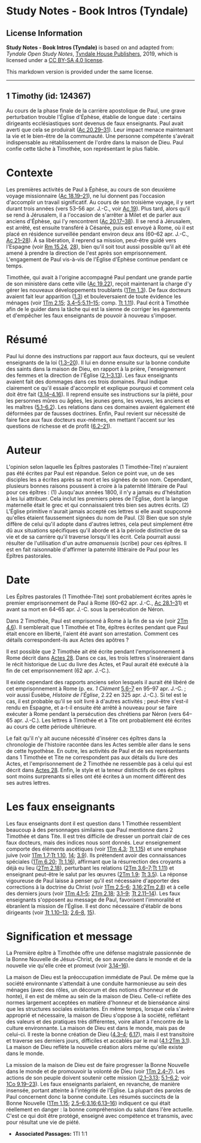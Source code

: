 # Study Notes - Book Intros (Tyndale)

## License Information

**Study Notes - Book Intros (Tyndale)** is based on and adapted from: _Tyndale Open Study Notes_, [Tyndale House Publishers](https://tyndaleopenresources.com/), 2019, which is licensed under a [CC BY-SA 4.0 license](https://creativecommons.org/licenses/by-sa/4.0/legalcode.en).

This markdown version is provided under the same license.



--------------------------------

## 1 Timothy (id: 124367)

Au cours de la phase finale de la carrière apostolique de Paul, une grave perturbation trouble l'Église d'Éphèse, établie de longue date : certains dirigeants ecclésiastiques sont devenus de faux enseignants. Paul avait averti que cela se produirait ([Ac 20\.29–31](https://ref.ly/Acts20:29-Acts20:31)). Leur impact menace maintenant la vie et le bien\-être de la communauté. Une personne compétente s'avérait indispensable au rétablissement de l'ordre dans la maison de Dieu. Paul confie cette tâche à Timothée, son représentant le plus fiable.

Contexte
========

Les premières activités de Paul à Éphèse, au cours de son deuxième voyage missionnaire ([Ac 18\.19–21](https://ref.ly/Acts18:19-Acts18:21)), ne lui donnent pas l'occasion d'accomplir un travail significatif. Au cours de son troisième voyage, il y sert durant trois années (vers 53–56 apr. J.\-C., voir [Ac 19](https://ref.ly/Acts19:1-Acts19:41)). Plus tard, alors qu'il se rend à Jérusalem, il a l'occasion de s'arrêter à Milet et de parler aux anciens d'Éphèse, qui l'y rencontrent ([Ac 20\.17–38](https://ref.ly/Acts20:17-Acts20:38)). Il se rend à Jérusalem, est arrêté, est ensuite transféré à Césarée, puis est envoyé à Rome, où il est placé en résidence surveillée pendant environ deux ans (60–62 apr. J.\-C., [Ac 21–28](https://ref.ly/Acts21:1-Acts28:31)). À sa libération, il reprend sa mission, peut\-être guidé vers l'Espagne (voir [Rm 15\.24](https://ref.ly/Rom15:24), [28](https://ref.ly/Rom15:28)), bien qu'il soit tout aussi possible qu'il ait été amené à prendre la direction de l'est après son emprisonnement. L'engagement de Paul vis\-à\-vis de l'Église d'Éphèse continue pendant ce temps.

Timothée, qui avait à l'origine accompagné Paul pendant une grande partie de son ministère dans cette ville ([Ac 19\.22](https://ref.ly/Acts19:22)), reçoit maintenant la charge d'y gérer les nouveaux développements troublants ([1Tm 1\.3](https://ref.ly/1Tim1:3)). De faux docteurs avaient fait leur apparition ([1\.3](https://ref.ly/1Tim1:3)) et bouleversaient de toute évidence les ménages (voir [1Tm 2\.15](https://ref.ly/1Tim2:15); [3\.4–5](https://ref.ly/1Tim3:4-1Tim3:5);[5\.11–15](https://ref.ly/1Tim5:11-1Tim5:15); comp. [Tt 1\.11](https://ref.ly/Titus1:11)). Paul écrit à Timothée afin de le guider dans la tâche qui est la sienne de corriger les égarements et d'empêcher les faux enseignants de pouvoir à nouveau s'imposer.

Résumé
======

Paul lui donne des instructions par rapport aux faux docteurs, qui se veulent enseignants de la loi ([1\.3–20](https://ref.ly/1Tim1:3-1Tim1:20)). Il lui en donne ensuite sur la bonne conduite des saints dans la maison de Dieu, en rapport à la prière, l'enseignement des femmes et la direction de l'Église ([2\.1–3\.13](https://ref.ly/1Tim2:1-1Tim3:13)). Les faux enseignants avaient fait des dommages dans ces trois domaines. Paul indique clairement ce qu'il essaie d'accomplir et explique pourquoi et comment cela doit être fait ([3\.14–4\.16](https://ref.ly/1Tim3:14-1Tim4:16)). Il reprend ensuite ses instructions sur la piété, pour les personnes mûres ou âgées, les jeunes gens, les veuves, les anciens et les maîtres ([5\.1–6\.2](https://ref.ly/1Tim5:1-1Tim6:2)). Les relations dans ces domaines avaient également été déformées par de fausses doctrines. Enfin, Paul revient sur nécessité de faire face aux faux docteurs eux\-mêmes, en mettant l'accent sur les questions de richesse et de profit ([6\.2–21](https://ref.ly/1Tim6:2-1Tim6:21)).

Auteur
======

L'opinion selon laquelle les Épîtres pastorales (1 Timothée\-Tite) n'auraient pas été écrites par Paul est répandue. Selon ce point vue, un de ses disciples les a écrites après sa mort et les signées de son nom. Cependant, plusieurs bonnes raisons poussent à croire à la paternité littéraire de Paul pour ces épîtres : (1\) Jusqu'aux années 1800, il n'y a jamais eu d'hésitation à les lui attribuer. Cela inclut les premiers pères de l'Église, dont la langue maternelle était le grec et qui connaissaient très bien ses autres écrits. (2\) L'Église primitive n'aurait jamais accepté ces lettres si elle avait soupçonné qu'elles étaient faussement signées du nom de Paul. (3\) Bien que son style diffère de celui qu'il adopte dans d'autres lettres, cela peut simplement être dû aux situations spécifiques qu'il aborde et à la période distinctive de sa vie et de sa carrière qu'il traverse lorsqu'il les écrit. Cela pourrait aussi résulter de l'utilisation d'un autre *amanuensis* (scribe) pour ces épîtres. Il est en fait raisonnable d'affirmer la paternité littéraire de Paul pour les Épîtres pastorales.

Date
====

Les Épîtres pastorales (1 Timothée\-Tite) sont probablement écrites après le premier emprisonnement de Paul à Rome (60–62 apr. J.\-C., [Ac 28\.1–3](https://ref.ly/Acts28:1-Acts28:31)1\) et avant sa mort en 64–65 apr. J.\-C. sous la persécution de Néron.

Dans 2 Timothée, Paul est emprisonné à Rome à la fin de sa vie (voir [2Tm 4\.6](https://ref.ly/2Tim4:6)). Il semblerait que 1 Timothée et Tite, épîtres écrites pendant que Paul était encore en liberté, l'aient été avant son arrestation. Comment ces détails correspondent\-ils aux Actes des apôtres ?

Il est possible que 2 Timothée ait été écrite pendant l'emprisonnement à Rome décrit dans [Actes 28](https://ref.ly/Acts28:1-Acts28:31). Dans ce cas, les trois lettres s'inséreraient dans le récit historique de Luc du livre des Actes, et Paul aurait été exécuté à la fin de cet emprisonnement (62 apr. J.\-C.).

Il existe cependant des rapports anciens selon lesquels il aurait été libéré de cet emprisonnement à Rome (p. ex. *1 Clément* [5\.6–7](https://ref.ly/1Tim5:6-1Tim5:7) en 95–97 apr. J.\-C. ; voir aussi Éusèbe, *Histoire de l'Église*, 2\.22 en 325 apr. J.\-C.). Si tel est le cas, il est probable qu'il se soit livré à d'autres activités ; peut\-être s'est\-il rendu en Espagne, et a\-t\-il ensuite été arrêté à nouveau pour se faire exécuter à Rome pendant la persécution des chrétiens par Néron (vers 64–65 apr. J.\-C.). Les lettres à Timothée et à Tite ont probablement été écrites au cours de cette période ultérieure.

Le fait qu'il n'y ait aucune nécessité d'insérer ces épîtres dans la chronologie de l'histoire racontée dans les Actes semble aller dans le sens de cette hypothèse. En outre, les activités de Paul et de ses représentants dans 1 Timothée et Tite ne correspondent pas aux détails du livre des Actes, et l'emprisonnement de 2 Timothée ne ressemble pas à celui qui est décrit dans [Actes 28](https://ref.ly/Acts28:1-Acts28:31). Enfin, le style et la teneur distinctifs de ces épîtres sont moins surprenants si elles ont été écrites à un moment différent des ses autres lettres.

Les faux enseignants
====================

Les faux enseignants dont il est question dans 1 Timothée ressemblent beaucoup à des personnages similaires que Paul mentionne dans 2 Timothée et dans Tite. Il est très difficile de dresser un portrait clair de ces faux docteurs, mais des indices nous sont donnés. Leur enseignement comporte des éléments ascétiques (voir [1Tm 4\.3](https://ref.ly/1Tim4:3); [Tt 1\.15](https://ref.ly/Titus1:15)) et une emphase juive (voir [1Tm 1\.7](https://ref.ly/1Tim1:7);[Tt 1\.10](https://ref.ly/Titus1:10), [14](https://ref.ly/Titus1:14); [3\.9](https://ref.ly/Titus3:9)). Ils prétendent avoir des connaissances spéciales ([1Tm 6\.20](https://ref.ly/1Tim6:20); [Tt 1\.16](https://ref.ly/Titus1:16)), affirmant que la résurrection des croyants a déjà eu lieu ([2Tm 2\.18](https://ref.ly/2Tim2:18)), perturbant les relations ([2Tm 3\.6–7](https://ref.ly/2Tim3:6-2Tim3:7);[Tt 1\.11](https://ref.ly/Titus1:11)) et enseignant peut\-être le salut par les œuvres ([2Tm 1\.9](https://ref.ly/2Tim1:9); [Tt 3\.5](https://ref.ly/Titus3:5)). La réponse vigoureuse de Paul laisse à penser qu'il est nécessaire d'apporter des corrections à la doctrine du Christ (voir [1Tm 2\.5–6](https://ref.ly/1Tim2:5-1Tim2:6); [3\.16](https://ref.ly/1Tim3:16);[2Tm 2\.8](https://ref.ly/2Tim2:8)) et à celle des derniers jours (voir [1Tm 4\.1–5](https://ref.ly/1Tim4:1-1Tim4:5); [2Tm 2\.18](https://ref.ly/2Tim2:18); [3\.1–9](https://ref.ly/2Tim3:1-2Tim3:9); [Tt 2\.11–14](https://ref.ly/Titus2:11-Titus2:14)). Les faux enseignants s'opposent au message de Paul, favorisent l'immoralité et ébranlent la mission de l'Église. Il est donc nécessaire d'établir de bons dirigeants (voir [Tt 1\.10–13](https://ref.ly/Titus1:10-Titus1:13); [2\.6–8](https://ref.ly/Titus2:6-Titus2:8), [15](https://ref.ly/Titus2:15)).

Signification et message
========================

La Première épître à Timothée offre une défense magistrale passionnée de la Bonne Nouvelle de Jésus\-Christ, de son avancée dans le monde et de la nouvelle vie qu'elle crée et promeut (voir [3\.14–16](https://ref.ly/1Tim3:14-1Tim3:16)).

La maison de Dieu est la préoccupation immédiate de Paul. De même que la société environnante s'attendait à une conduite harmonieuse au sein des ménages (avec des rôles, un décorum et des notions d'honneur et de honte), il en est de même au sein de la maison de Dieu. Celle\-ci reflète des normes largement acceptées en matière d'honneur et de bienséance ainsi que les structures sociales existantes. En même temps, lorsque cela s'avère approprié et nécessaire, la maison de Dieu s'oppose à la société, reflétant des valeurs et des pratiques très différentes, voire allant à l'encontre de la culture environnante. La maison de Dieu est dans le monde, mais pas de celui\-ci. Il reste la bonne création de Dieu ([4\.3–4](https://ref.ly/1Tim4:3-1Tim4:4); [6\.17](https://ref.ly/1Tim6:17)), mais il est transitoire et traverse ses derniers jours, difficiles et accablés par le mal ([4\.1](https://ref.ly/1Tim4:1);[2Tm 3\.1](https://ref.ly/2Tim3:1)). La maison de Dieu reflète la nouvelle création alors même qu'elle existe dans le monde.

La mission de la maison de Dieu est de faire progresser la Bonne Nouvelle dans le monde et de promouvoir la volonté de Dieu (voir [1Tm 2\.4–7](https://ref.ly/1Tim2:4-1Tim2:7)). Les actions de son peuple doivent soutenir cette mission ([2\.1–3\.13](https://ref.ly/1Tim2:1-1Tim3:13); [5\.1–6\.2](https://ref.ly/1Tim5:1-1Tim6:2); voir [1Co 9\.19–23](https://ref.ly/1Cor9:19-1Cor9:23)). Les faux enseignants parlaient, en revanche, de manière insensée, portant atteinte à l'intégrité de l'Église. La plupart des paroles de Paul concernent donc la bonne conduite. Les résumés succincts de la Bonne Nouvelle ([1Tm 1\.15](https://ref.ly/1Tim1:15); [2\.5–6](https://ref.ly/1Tim2:5-1Tim2:6);[3\.16](https://ref.ly/1Tim3:16);[6\.13–16](https://ref.ly/1Tim6:13-1Tim6:16)) indiquent ce qui était réellement en danger : la bonne compréhension du salut dans l'ère actuelle. C'est ce qui doit être protégé, enseigné avec compétence et transmis, avec pour résultat une vie de piété.

* **Associated Passages:** 1TI 1:1

